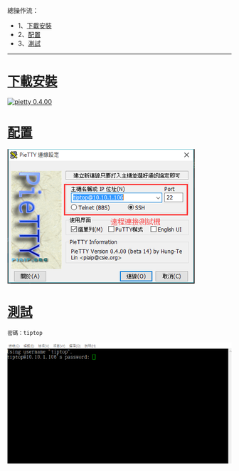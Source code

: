 總操作流：
- 1、[下載安裝](#gbl-01)
- 2、[配置](#gbl-02)
- 3、[測試](#gbl-03)

***

#  <a name="gbl-01" href="#" >下載安裝</a>

[![](https://img.shields.io/badge/pietty-0.4.00-green.svg "pietty 0.4.00")](https://pan.baidu.com/s/1BKqseAqqVBXG_ehmpkrd2w)

# <a name="gbl-02" href="#" >配置</a>

![](image/3-1.png)

# <a name="gbl-03" href="#" >測試</a>

```
密碼：tiptop
```

![](image/3-2.gif)